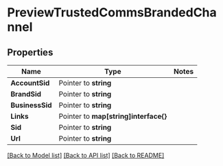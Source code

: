 # PreviewTrustedCommsBrandedChannel

## Properties
Name | Type | Notes
------------ | ------------- | -------------
**AccountSid** | Pointer to **string** | 
**BrandSid** | Pointer to **string** | 
**BusinessSid** | Pointer to **string** | 
**Links** | Pointer to **map[string]interface{}** | 
**Sid** | Pointer to **string** | 
**Url** | Pointer to **string** | 

[[Back to Model list]](../README.md#documentation-for-models) [[Back to API list]](../README.md#documentation-for-api-endpoints) [[Back to README]](../README.md)


